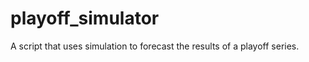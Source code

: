playoff_simulator
=================

A script that uses simulation to forecast the results of a playoff series.
